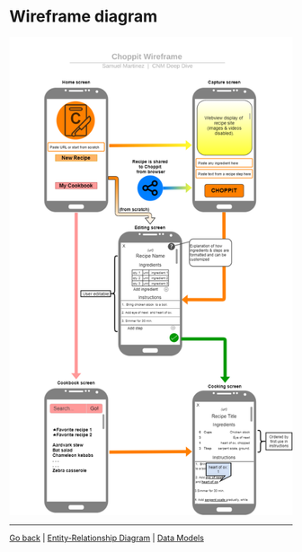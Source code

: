 # Wireframe diagram

[![wireframe diagram](wireframe.png)](wireframe.pdf)

----

[Go back](README.md)	\|	[Entity-Relationship Diagram](erd.md)	\|	[Data Models](data-models.md)